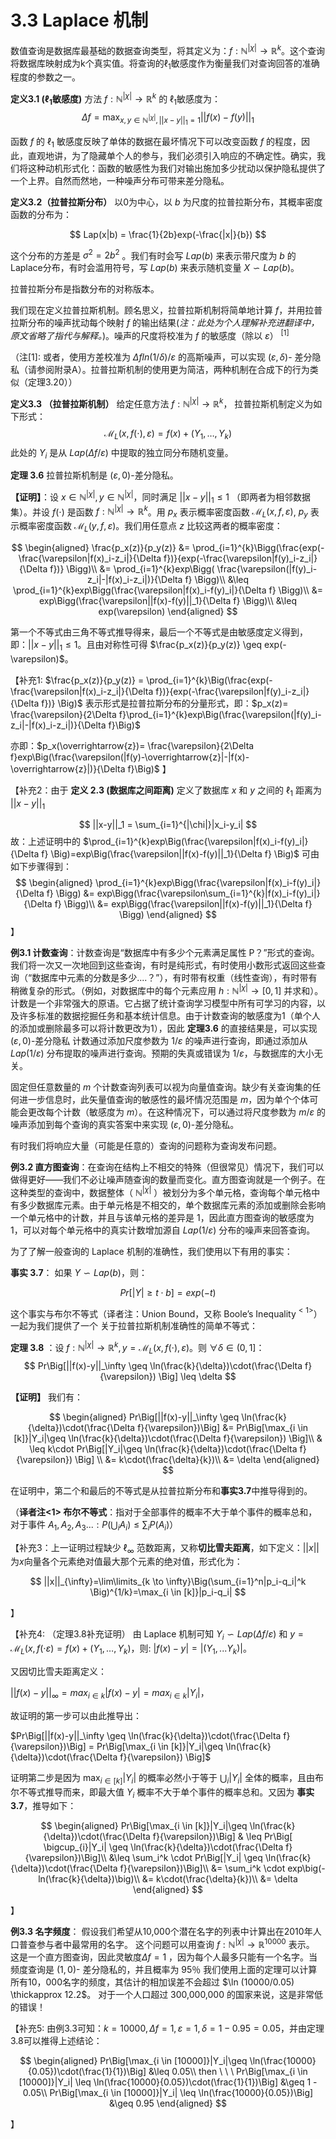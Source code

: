 # 3.3 Laplace 机制

数值查询是数据库最基础的数据查询类型，将其定义为：$f:\mathbb{N}^{|\chi|} \to \mathbb{R}^k$。这个查询将数据库映射成为k个真实值。将查询的$\ell_1$敏感度作为衡量我们对查询回答的准确程度的参数之一。

**定义3.1 $(\ell_1$敏感度)** 方法 $f:\mathbb{N}^{|\chi|} \to \mathbb{R}^k$ 的 $\ell_1$敏感度为：
$$
\Delta f = \max_{x,y\in\mathbb{N}^{|\chi|},||x-y||_1=1}||f(x)-f(y)||_1
$$

函数 $f$ 的 $\ell_1$ 敏感度反映了单体的数据在最坏情况下可以改变函数 $f$ 的程度，因此，直观地讲，为了隐藏单个人的参与，我们必须引入响应的不确定性。确实，我们将这种动机形式化：函数的敏感性为我们对输出施加多少扰动以保护隐私提供了一个上界。自然而然地，一种噪声分布可带来差分隐私。

**定义3.2（拉普拉斯分布）**  以0为中心，以 $b$ 为尺度的拉普拉斯分布，其概率密度函数的分布为：

$$
Lap(x|b) = \frac{1}{2b}exp(-\frac{|x|}{b})
$$

这个分布的方差是 $\sigma^2=2b^2$ 。我们有时会写 $Lap(b)$ 来表示带尺度为 $b$ 的Laplace分布，有时会滥用符号，写 $Lap(b)$ 来表示随机变量 $X \backsim Lap(b)$。

拉普拉斯分布是指数分布的对称版本。

我们现在定义拉普拉斯机制。顾名思义，拉普拉斯机制将简单地计算 $f$，并用拉普拉斯分布的噪声扰动每个映射 $f$ 的输出结果(*注：此处为个人理解补充进翻译中，原文省略了指代与解释。*)。噪声的尺度将校准为 $f$ 的敏感度（除以 $\varepsilon$）$\ ^{[1]}$

（注[1]: 或者，使用方差校准为 $\Delta fln(1/\delta)/\varepsilon$ 的高斯噪声，可以实现 $(\varepsilon,\delta)$- 差分隐私（请参阅附录A）。拉普拉斯机制的使用更为简洁，两种机制在合成下的行为类似（定理3.20））

**定义3.3 （拉普拉斯机制）**  给定任意方法 $f:\mathbb{N}^{|\chi|} \to \mathbb{R}^k$， 拉普拉斯机制定义为如下形式：
$$
\mathcal{M}_L(x,f(\cdot),\varepsilon)=f(x) + (Y_1,\dots,Y_k)
$$ 
此处的 $Y_i$ 是从 $Lap(\Delta f/\varepsilon)$ 中提取的独立同分布随机变量。

**定理 3.6**  拉普拉斯机制是 $(\varepsilon,0)$-差分隐私。

**【证明】**：设 $x \in \mathbb{N}^{|\chi|},y \in \mathbb{N}^{|\chi|}$，同时满足 $||x-y||_1 \leq 1$ （即两者为相邻数据集）。并设 $f(\cdot)$ 是函数 $f:\mathbb{N}^{|\chi|} \to \mathbb{R}^k$。用 $p_x$ 表示概率密度函数 $\mathcal{M}_L(x,f,\varepsilon)$, $p_y$ 表示概率密度函数 $\mathcal{M}_L(y,f,\varepsilon)$。我们用任意点 $z$ 比较这两者的概率密度：

$$
\begin{aligned}
    \frac{p_x(z)}{p_y(z)} &= \prod_{i=1}^{k}\Bigg(\frac{exp(-\frac{\varepsilon|f(x)_i-z_i|}{\Delta f})}{exp(-\frac{\varepsilon|f(y)_i-z_i|}{\Delta f})} \Bigg)\\
    &= \prod_{i=1}^{k}exp\Bigg( \frac{\varepsilon(|f(y)_i-z_i|-|f(x)_i-z_i|)}{\Delta f} \Bigg)\\
    &\leq \prod_{i=1}^{k}exp\Bigg(\frac{\varepsilon|f(x)_i-f(y)_i|}{\Delta f} \Bigg)\\
    &= exp\Bigg(\frac{\varepsilon||f(x)-f(y)||_1}{\Delta f} \Bigg)\\
    &\leq exp(\varepsilon)
\end{aligned}
$$

第一个不等式由三角不等式推导得来，最后一个不等式是由敏感度定义得到，即：$||x-y||_1 \leq 1$。且由对称性可得 $\frac{p_x(z)}{p_y(z)} \geq exp(-\varepsilon)$。

【补充1: $\frac{p_x(z)}{p_y(z)} = \prod_{i=1}^{k}\Big(\frac{exp(-\frac{\varepsilon|f(x)_i-z_i|}{\Delta f})}{exp(-\frac{\varepsilon|f(y)_i-z_i|}{\Delta f})} \Big)$ 表示形式是拉普拉斯分布的分量形式，即：$p_x(z)= \frac{\varepsilon}{2\Delta f}\prod_{i=1}^{k}exp\Big(\frac{\varepsilon(|f(y)_i-z_i|-|f(x)_i-z_i|)}{\Delta f}\Big)$ 

亦即：$p_x(\overrightarrow{z})= \frac{\varepsilon}{2\Delta f}exp\Big(\frac{\varepsilon(|f(y)-\overrightarrow{z}|-|f(x)-\overrightarrow{z}|)}{\Delta f}\Big)$ 】

【补充2：由于 **定义 2.3 (数据库之间距离)** 定义了数据库 $x$ 和 $y$ 之间的 $\ell_1$ 距离为 $||x-y||_1$

$$
||x-y||_1 = \sum_{i=1}^{|\chi|}|x_i-y_i|
$$
故：上述证明中的 $\prod_{i=1}^{k}exp\Big(\frac{\varepsilon|f(x)_i-f(y)_i|}{\Delta f} \Big)=exp\Big(\frac{\varepsilon||f(x)-f(y)||_1}{\Delta f} \Big)$ 可由如下步骤得到：
$$
\begin{aligned}
    \prod_{i=1}^{k}exp\Bigg(\frac{\varepsilon|f(x)_i-f(y)_i|}{\Delta f} \Bigg) &= exp\Bigg(\frac{\varepsilon\sum_{i=1}^{k}|f(x)_i-f(y)_i|}{\Delta f} \Bigg)\\
    &= exp\Bigg(\frac{\varepsilon||f(x)-f(y)||_1}{\Delta f} \Bigg)
\end{aligned}
$$
】

**例3.1 计数查询**：计数查询是“数据库中有多少个元素满足属性 P？”形式的查询。我们将一次又一次地回到这些查询，有时是纯形式，有时使用小数形式返回这些查询（“数据库中元素的分数是多少....？”），有时带有权重（线性查询），有时带有稍微复杂的形式。（例如，对数据库中的每个元素应用 $h:\mathbb{N}^{|\chi|} \to [0,1]$ 并求和）。计数是一个非常强大的原语。它占据了统计查询学习模型中所有可学习的内容，以及许多标准的数据挖掘任务和基本统计​​信息。由于计数查询的敏感度为1（单个人的添加或删除最多可以将计数更改为1），因此 **定理3.6** 的直接结果是，可以实现 $(\varepsilon,0)$-差分隐私 计数通过添加尺度参数为 $1/\varepsilon$ 的噪声进行查询，即通过添加从 $Lap(1/\varepsilon)$ 分布提取的噪声进行查询。预期的失真或错误为 $1/\varepsilon$，与数据库的大小无关。

固定但任意数量的 $m$ 个计数查询列表可以视为向量值查询。缺少有关查询集的任何进一步信息时，此矢量值查询的敏感性的最坏情况范围是 $m$，因为单个个体可能会更改每个计数（敏感度为 $m$）。在这种情况下，可以通过将尺度参数为 $m/\varepsilon$ 的噪声添加到每个查询的真实答案中来实现 $(\varepsilon,0)$-差分隐私。

有时我们将响应大量（可能是任意的）查询的问题称为查询发布问题。

**例3.2 直方图查询**：在查询在结构上不相交的特殊（但很常见）情况下，我们可以做得更好——我们不必让噪声随查询的数量而变化。直方图查询就是一个例子。在这种类型的查询中，数据整体（ $\mathbb{N}^{|\chi|}$ ）被划分为多个单元格，查询每个单元格中有多少数据库元素。由于单元格是不相交的，单个数据库元素的添加或删除会影响一个单元格中的计数，并且与该单元格的差异是 1，因此直方图查询的敏感度为1，可以对每个单元格中的真实计数增加源自 $Lap(1/\varepsilon)$ 分布的噪声来回答查询。

为了了解一般查询的 Laplace 机制的准确性，我们使用以下有用的事实：

**事实 3.7**： 如果 $Y \backsim Lap(b)$，则：

$$
Pr[|Y| \geq t \cdot b] = exp(-t)
$$

这个事实与布尔不等式（译者注：Union Bound，又称 Boole’s Inequality$^{<1>}$）一起为我们提供了一个
关于拉普拉斯机制准确性的简单不等式：  

**定理 3.8** ：设 $f:\mathbb{N}^{|\chi|} \to \mathbb{R}^k,y=\mathcal{M}_L(x,f(\cdot),\varepsilon)$。则 $\forall\delta \in (0,1]$：
$$
Pr\Big[||f(x)-y||_\infty \geq \ln(\frac{k}{\delta})\cdot(\frac{\Delta f}{\varepsilon}) \Big] \leq \delta
$$

**【证明】** 我们有：

$$
\begin{aligned}
   Pr\Big[||f(x)-y||_\infty \geq \ln(\frac{k}{\delta})\cdot(\frac{\Delta f}{\varepsilon})\Big] &= Pr\Big[\max_{i \in [k]}|Y_i|\geq \ln(\frac{k}{\delta})\cdot(\frac{\Delta f}{\varepsilon}) \Big]\\
  & \leq k\cdot Pr\Big[|Y_i|\geq \ln(\frac{k}{\delta})\cdot(\frac{\Delta f}{\varepsilon}) \Big] \\
  &= k\cdot(\frac{\delta}{k})\\
  &= \delta
\end{aligned}
$$

在证明中，第二个和最后的不等式是从拉普拉斯分布和**事实3.7**中推导得到的。

（**译者注<1> 布尔不等式**：指对于全部事件的概率不大于单个事件的概率总和，对于事件 $A_1,A_2,A_3...: P(\bigcup_{i}A_i)\leq \sum_iP(A_i)$）

【补充3：上一证明过程缺少 $\ell_\infty$ 范数距离，又称**切比雪夫距离**，如下定义：$||x||$为$x$向量各个元素绝对值最大那个元素的绝对值，形式化为：

$$
||x||_{\infty}=\lim\limits_{k \to \infty}\Big(\sum_{i=1}^n|p_i-q_i|^k \Big)^{1/k}=\max_{i \in [k]}|p_i-q_i|
$$

】

【补充4: （定理3.8补充证明） 由 Laplace 机制可知 $Y_i \backsim Lap(\Delta f/\varepsilon)$ 和 $y=\mathcal{M}_L(x,f(\cdot\varepsilon)=f(x) + (Y_1,\dots,Y_k)$，则: $|f(x) - y|= |(Y_1,...Y_k)|$。

又因切比雪夫距离定义：

$||f(x)-y||_\infty=max_{i \in k}|f(x)-y|=max_{i \in k}|Y_i|$，

故证明的第一步可以由此推导出： 

$Pr\Big[||f(x)-y||_\infty \geq \ln(\frac{k}{\delta})\cdot(\frac{\Delta f}{\varepsilon})\Big] = Pr\Big[\max_{i \in [k]}|Y_i|\geq \ln(\frac{k}{\delta})\cdot(\frac{\Delta f}{\varepsilon}) \Big]$

证明第二步是因为 $\max_{i \in [k]}|Y_i|$ 的概率必然小于等于 $\bigcup_{i}|Y_i|$ 全体的概率，且由布尔不等式推导而来，即最大值 $Y_i$ 概率不大于单个事件的概率总和。又因为 **事实3.7**，推导如下：

$$
\begin{aligned}
  Pr\Big[\max_{i \in [k]}|Y_i|\geq \ln(\frac{k}{\delta})\cdot(\frac{\Delta f}{\varepsilon})\Big] & \leq Pr\Big[ \bigcup_{i}|Y_i| \geq \ln(\frac{k}{\delta})\cdot(\frac{\Delta f}{\varepsilon})\Big]\\
  &\leq \sum_i^k \cdot Pr\Big[|Y_i| \geq \ln(\frac{k}{\delta})\cdot(\frac{\Delta f}{\varepsilon})\Big]\\
  &= \sum_i^k \cdot exp\big(-ln(\frac{k}{\delta})\big)\\
  &= k\cdot(\frac{\delta}{k})\\
  &= \delta
\end{aligned} 
$$

】

**例3.3 名字频度**： 假设我们希望从10,000个潜在名字的列表中计算出在2010年人口普查参与者中最常用的名字。 这个问题可以用查询 $f:\mathbb{N}^{|\chi|} \to \mathbb{R}^{10000}$ 表示。 这是一个直方图查询，因此灵敏度$\Delta f = 1$ ，因为每个人最多只能有一个名字。当频度查询是 $(1,0)$- 差分隐私的，并且概率为 95％ 我们使用上面的定理可以计算所有10，000名字的频度，其估计的相加误差不会超过 $\ln (10000/0.05) \thickapprox 12.2$。 对于一个人口超过 300,000,000 的国家来说，这是非常低的错误！

【补充5: 由例3.3可知：$k=10000,\Delta f = 1,\varepsilon=1,\delta = 1 - 0.95 = 0.05$，并由定理3.8可以推得上述结论：

$$
\begin{aligned}
  Pr\Big[\max_{i \in [10000]}|Y_i|\geq \ln(\frac{10000}{0.05})\cdot(\frac{1}{1})\Big] &\leq 0.05\\
  then \ \ \   Pr\Big[\max_{i \in [10000]}|Y_i| \leq \ln(\frac{10000}{0.05})\cdot(\frac{1}{1})\Big] &\geq 1 - 0.05\\
  Pr\Big[\max_{i \in [10000]}|Y_i| \leq \ln(\frac{10000}{0.05})\Big] &\geq 0.95
\end{aligned}
$$

】